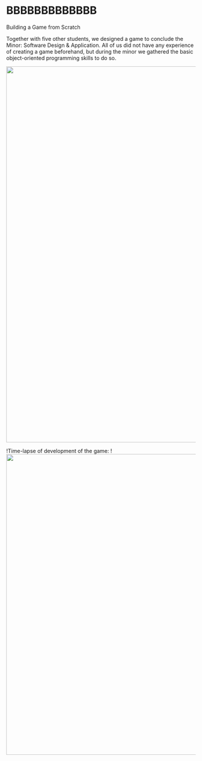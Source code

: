 # BBBBBBBBBBBBB
Building a Game from Scratch 

Together with five other students, we designed a game to conclude the Minor: Software Design & Application. All of us did not have any experience of creating a game beforehand, but during the minor we gathered the basic object-oriented programming skills to do so.

<img src="Images/Game.mp4" width="1000">

!Time-lapse of development of the game: 
!<img src="Images/GameTimeLapse.mp4" width="800">


